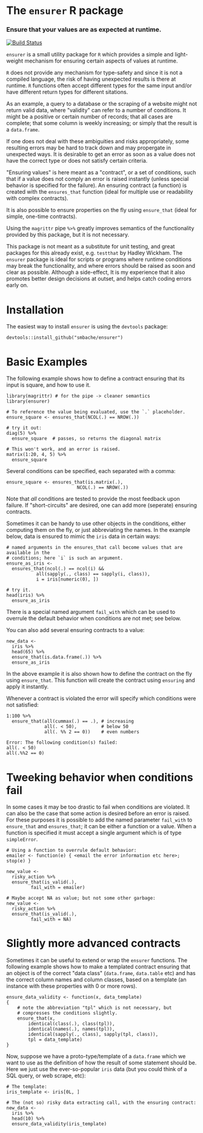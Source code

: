 The `ensurer` R package
=======================

### Ensure that your values are as expected at runtime.

[![Build Status](https://travis-ci.org/smbache/ensurer.png?branch=master)](https://travis-ci.org/smbache/ensurer)

`ensurer` is a small utility package for `R` which provides a simple 
and light-weight mechanism for ensuring certain aspects of values at runtime.

`R` does not provide any mechanism for type-safety and since it is not
a compiled language, the risk of having unexpected results is there at 
runtime. `R` functions often accept different types for the same input and/or 
have different return types for different sitations.
 
As an example, a query to a database or the scraping of a website might 
not return valid data, where "validity" can refer to a number of conditions.
It might be a positive or certain number of records; that all cases are complete;
that some column is weekly increasing; or simply that the result is a 
`data.frame`.

If one does not deal with these ambiguities and risks appropriately,
some resulting errors may be hard to track down and may propergate in
unexpected ways. It is desirable to 
get an error as soon as a value does not have the correct type or 
does not satisfy certain criteria.
 
"Ensuring values" is here meant as a "contract", or a set of conditions,
such that if a value does not comply an error is raised instantly
(unless special behavior is specified for the failure). 
An ensuring contract (a function) is created with the `ensures_that` function
(ideal for multiple use or readability with complex contracts). 
 
It is also possible to ensure properties on the fly using `ensure_that`
(ideal for simple, one-time contracts).

Using the `magrittr` pipe `%>%` greatly improves semantics of the
functionality provided by this package, but it is not necessary.

This package is not meant as a substitute for unit testing, and great
packages for this already exist, e.g. `testthat` by Hadley Wickham.
The `ensurer` package is ideal for scripts or programs where runtime
conditions may break the functionality, and where errors should be
raised as soon and clear as possible. Although a side-effect,
It is my experience that it also promotes better design decisions
at outset, and helps catch coding errors early on.

# Installation

The easiest way to install `ensurer` is using the `devtools` package:

    devtools::install_github("smbache/ensurer")


# Basic Examples

The following example shows how to define a contract ensuring that its input
is square, and how to use it.

    library(magrittr) # for the pipe -> cleaner semantics
    library(ensurer) 

    # To reference the value being evaluated, use the `.` placeholder.
    ensure_square <- ensures_that(NCOL(.) == NROW(.))

	# try it out:
	diag(5) %>%
      ensure_square  # passes, so returns the diagonal matrix

    # This won't work, and an error is raised.
    matrix(1:20, 4, 5) %>% 
      ensure_square

Several conditions can be specified, each separated with a comma:

    ensure_square <- ensures_that(is.matrix(.), 
                              NCOL(.) == NROW(.))

Note that *all* conditions are tested to provide the most feedback upon failure.
If "short-circuits" are desired, one can add more (seperate) ensuring contracts.

Sometimes it can be handy to use other objects in the conditions, either computing them 
on the fly, or just abbreviating the names. In the example below, data is ensured to 
mimic the `iris` data in certain ways:

    # named arguments in the ensures_that call become values that are available in the
    # conditions; here `i` is such an argument. 
    ensure_as_iris <- 
      ensures_that(ncol(.) == ncol(i) && 
               all(sapply(., class) == sapply(i, class)), 
               i = iris[numeric(0), ])
	
	# try it.
    head(iris) %>%
      ensure_as_iris

There is a special named argument `fail_with` which can be used to overrule the default
behavior when conditions are not met; see below.

You can also add several ensuring contracts to a value:

    new_data <-
      iris %>% 
      head(65) %>%
      ensure_that(is.data.frame(.)) %>%
      ensure_as_iris

In the above example it is also shown how to define the contract on the fly using `ensure_that`.
This function will create the contract using `ensuring` and apply it instantly.

Whenever a contract is violated the error will specify which conditions were not satisfied:

    1:100 %>% 
      ensure_that(all(cummax(.) == .), # increasing
                  all(. < 50),         # below 50
                  all(. %% 2 == 0))    # even numbers

    Error: The following condition(s) failed:
	all(. < 50)
	all(.%%2 == 0) 

# Tweeking behavior when conditions fail

In some cases it may be too drastic to fail when conditions are violated. It can also 
be the case that some action is desired before an error is raised.
For these purposes it is possible to add the named parameter `fail_with` to `ensure_that` and
`ensures_that`; it can be either a function or a value. When a function is specified it must 
accept a single argument which is of type `simpleError`.

    # Using a function to overrule default behavior:
    emailer <- function(e) { <email the error information etc here>; stop(e) }
	
	new_value <-
      risky_action %>%
      ensure_that(is_valid(.),  
             fail_with = emailer)

    # Maybe accept NA as value; but not some other garbage:
    new_value <-
      risky_action %>%
      ensure_that(is_valid(.),  
             fail_with = NA)

# Slightly more advanced contracts
Sometimes it can be useful to extend or wrap the `ensurer` functions. The following 
example shows how to make a templated contract ensuring that an object is of the correct
"data class" (`data.frame`, `data.table` etc) and has the correct column 
names and column classes, based on a template (an instance with these properties with 
0 or more rows).

    ensure_data_validity <- function(x, data_template)
	{
		# note the abbreviation "tpl" which is not necessary, but 
        # compresses the conditions slightly.
		ensure_that(x,
			identical(class(.), class(tpl)), 
			identical(names(.), names(tpl)),
			identical(sapply(., class), sapply(tpl, class)),
			tpl = data_template)
	}


Now, suppose we have a proto-type/template of a `data.frame` which we want to use
as the definition of how the result of some statement should be. Here we just use 
the ever-so-popular `iris` data (but you could think of a SQL query, or web scrape, 
etc):

    # The template:
    iris_template <- iris[0L, ]

	# The (not so) risky data extracting call, with the ensuring contract:
	new_data <-
      iris %>%
      head(10) %>%
      ensure_data_validity(iris_template)
